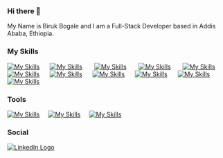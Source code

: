 ### Hi there 👋

My Name is Biruk Bogale and I am a Full-Stack Developer based in Addis Ababa, Ethiopia.

### My Skills

[![My Skills](https://skillicons.dev/icons?i=html)](https://skillicons.dev) &nbsp;&nbsp;&nbsp;&nbsp;&nbsp;[![My Skills](https://skillicons.dev/icons?i=css)](https://skillicons.dev) &nbsp;&nbsp;&nbsp;&nbsp;&nbsp; [![My Skills](https://skillicons.dev/icons?i=js)](https://skillicons.dev) &nbsp;&nbsp;&nbsp;&nbsp;&nbsp; [![My Skills](https://skillicons.dev/icons?i=react)](https://skillicons.dev) &nbsp;&nbsp;&nbsp;&nbsp;&nbsp; [![My Skills](https://skillicons.dev/icons?i=bootstrap)](https://skillicons.dev)&nbsp;&nbsp;&nbsp;&nbsp;&nbsp;&nbsp;[![My Skills](https://skillicons.dev/icons?i=nodejs)](https://skillicons.dev)&nbsp;&nbsp;&nbsp;&nbsp;&nbsp;&nbsp;[![My Skills](https://skillicons.dev/icons?i=express)](https://skillicons.dev)&nbsp;&nbsp;&nbsp;&nbsp;&nbsp;&nbsp;[![My Skills](https://skillicons.dev/icons?i=mysql)](https://skillicons.dev)&nbsp;&nbsp;&nbsp;&nbsp;&nbsp;&nbsp;[![My Skills](https://skillicons.dev/icons?i=postman)](https://skillicons.dev)&nbsp;&nbsp;&nbsp;&nbsp;&nbsp;&nbsp;[![My Skills](https://skillicons.dev/icons?i=powershell)](https://skillicons.dev)&nbsp;&nbsp;&nbsp;&nbsp;&nbsp;&nbsp;[![My Skills](https://skillicons.dev/icons?i=powershell)](https://skillicons.dev)
<br/>

### Tools

[![My Skills](https://skillicons.dev/icons?i=vscode)](https://skillicons.dev)&nbsp;&nbsp;&nbsp;&nbsp;&nbsp;[![My Skills](https://skillicons.dev/icons?i=git)](https://skillicons.dev)&nbsp;&nbsp;&nbsp;&nbsp;&nbsp;[![My Skills](https://skillicons.dev/icons?i=github)](https://skillicons.dev)
<br/>

### Social

<div >
  <a href="https://www.linkedin.com/in/biruk-bogale/"  target="_blank">
    <img src="https://img.shields.io/badge/LinkedIn-blue?style=for-the-badge&logo=linkedin&logoColor=white" alt="LinkedIn Logo"/>
  </a>

</div>

<!--
**Biruk-Bogale/Biruk-Bogale** is a ✨ _special_ ✨ repository because its `README.md` (this file) appears on your GitHub profile.

Here are some ideas to get you started:

- 🔭 I’m currently working on ...
- 🌱 I’m currently learning ...
- 👯 I’m looking to collaborate on ...
- 🤔 I’m looking for help with ...
- 💬 Ask me about ...
- 📫 How to reach me: ...
- 😄 Pronouns: ...
- ⚡ Fun fact: ...
-->
